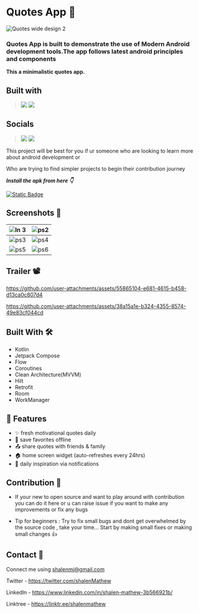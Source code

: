 # Quotes App 💭
![Quotes wide design 2](https://github.com/user-attachments/assets/18e5b285-231b-4a24-ba29-5c76ceb6c884)

### Quotes App is built to demonstrate the use of Modern Android development tools.The app follows latest android principles and components

**This a minimalistic quotes app.**

## Built with
> [<img src="https://ziadoua.github.io/m3-Markdown-Badges/badges/Android/android2.svg">]()
> [<img src="https://ziadoua.github.io/m3-Markdown-Badges/badges/Kotlin/kotlin2.svg">]()

## Socials
> [<img src="https://ziadoua.github.io/m3-Markdown-Badges/badges/Discord/discord2.svg">]()
> [<img src="https://ziadoua.github.io/m3-Markdown-Badges/badges/Twitter/twitter1.svg">](https://x.com/quotesdotapp)

This project will be best for you if ur someone who are looking to learn more about android development or

Who are trying to find simpler projects to begin their contribution journey


***Install the apk from here 👇***

[![Static Badge](https://img.shields.io/badge/Quotes.app-APK-red?logo=android&labelColor=black)](https://github.com/shalenMathew/Quotes-app/releases)


## Screenshots 📱

| ![ln 3](https://github.com/user-attachments/assets/6aa573aa-2f7f-49db-9a06-ba0431356352) | ![ps2](https://github.com/user-attachments/assets/b4e1a0b7-cb23-4ba8-99fb-50906d763f18) |
|:-------------------------------------------------------------------:|:-------------------------------------------------------------------:|
| ![ps3](https://github.com/user-attachments/assets/7d9ad398-953e-43e5-979d-6f7dac00ec2f) | ![ps4](https://github.com/user-attachments/assets/c509da3a-27ee-4bc0-b55f-f0f63d8d1a84) |
| ![ps5](https://github.com/user-attachments/assets/2bd2c559-6ff3-4565-bc95-c7b9d9076f68) | ![ps6](https://github.com/user-attachments/assets/f2c7aefa-d357-47b9-bd4f-ac052d7c42fa) | 


## Trailer 📽️

https://github.com/user-attachments/assets/55865104-e681-4615-b458-d13ca0c807d4

https://github.com/user-attachments/assets/38a15a1e-b324-4355-8574-49e83cf044cd


## Built With 🛠
- Kotlin
- Jetpack Compose
- Flow
- Coroutines
- Clean Architecture(MVVM)
- Hilt
- Retrofit
- Room
- WorkManager

## 🚀 Features
- ✨ fresh motivational quotes daily
- 📂 save favorites offline
- 📤 share quotes with friends & family
- 🏠 home screen widget (auto-refreshes every 24hrs)
- 🔔 daily inspiration via notifications


## Contribution 🤝
- If your new to open source and want to play around with contribution you can do it here or u can raise issue if you want to make any improvements or fix any bugs
  
- Tip for beginners : Try to fix small bugs and dont get overwhelmed by the source code , take your time... Start by making small fixes or making small changes 👍

## Contact 📧
Connect me using shalenmj@gmail.com

Twitter - https://twitter.com/shalenMathew

Linkedln - https://www.linkedin.com/in/shalen-mathew-3b566921b/

Linktree - https://linktr.ee/shalenmathew


